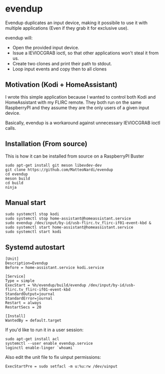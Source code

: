 # evendup

Evendup duplicates an input device, making it possibile to use it with multiple
applications (Even if they grab it for exclusive use).

evendup will:
- Open the provided input device.
- Issue a IEVIOCGRAB ioctl, so that other applications won't steal it from us.
- Create two clones and print their path to stdout.
- Loop input events and copy then to all clones

## Motivation (Kodi + HomeAssistant)

I wrote this simple application because I wanted to control both Kodi and HomeAssistant
with my FLIRC remote. They both run on the same RaspberryPI and they assume they are the
only users of a given input device.

Basically, evendup is a workaround against unnecessary IEVIOCGRAB ioctl calls.

## Installation (From source)

This is how it can be installed from source on a RaspberryPI Buster
```
sudo apt-get install git meson libevdev-dev
git clone https://github.com/MatteoNardi/evendup
cd evendup
meson build
cd build
ninja
```

## Manual start

```
sudo systemctl stop kodi
sudo systemctl stop home-assistant@homeassistant.service
sudo evendup /dev/input/by-id/usb-flirc.tv_flirc-if01-event-kbd &
sudo systemctl start home-assistant@homeassistant.service
sudo systemctl start kodi
```

## Systemd autostart

```
[Unit]
Description=Evendup
Before = home-assistant.service kodi.service

[Service]
Type = simple
ExecStart = %h/evendup/build/evendup /dev/input/by-id/usb-flirc.tv_flirc-if01-event-kbd
StandardOutput=journal
StandardError=journal
Restart = always
RestartSecs = 20

[Install]
WantedBy = default.target
```

If you'd like to run it in a user session:

```
sudo apt-get install acl
systemctl --user enable evendup.service
loginctl enable-linger `whoami`
```

Also edit the unit file to fix uinput permissions:

```
ExecStartPre = sudo setfacl -m u:%u:rw /dev/uinput
```

